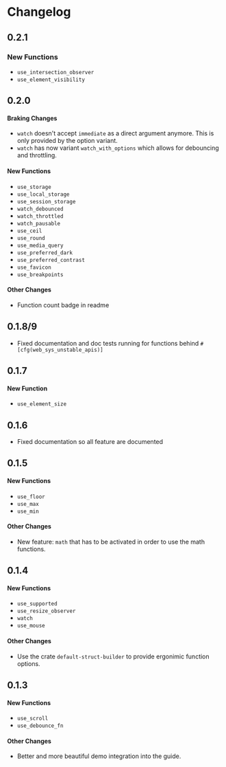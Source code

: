 # Changelog

## 0.2.1

### New Functions

- `use_intersection_observer`
- `use_element_visibility`

## 0.2.0

#### Braking Changes
- `watch` doesn't accept `immediate` as a direct argument anymore. This is only provided by the option variant.
- `watch` has now variant `watch_with_options` which allows for debouncing and throttling.

#### New Functions
- `use_storage`
- `use_local_storage`
- `use_session_storage`
- `watch_debounced`
- `watch_throttled`
- `watch_pausable`
- `use_ceil`
- `use_round`
- `use_media_query`
- `use_preferred_dark`
- `use_preferred_contrast`
- `use_favicon`
- `use_breakpoints`

#### Other Changes

- Function count badge in readme

## 0.1.8/9

- Fixed documentation and doc tests running for functions behind `#[cfg(web_sys_unstable_apis)]`

## 0.1.7

#### New Function
- `use_element_size`

## 0.1.6

- Fixed documentation so all feature are documented

## 0.1.5

#### New Functions
- `use_floor`
- `use_max`
- `use_min`

#### Other Changes
- New feature: `math` that has to be activated in order to use the math functions.

## 0.1.4

#### New Functions
- `use_supported`
- `use_resize_observer`
- `watch`
- `use_mouse`

#### Other Changes
- Use the crate `default-struct-builder` to provide ergonimic function options.

## 0.1.3

#### New Functions
- `use_scroll`
- `use_debounce_fn`

#### Other Changes
- Better and more beautiful demo integration into the guide.
